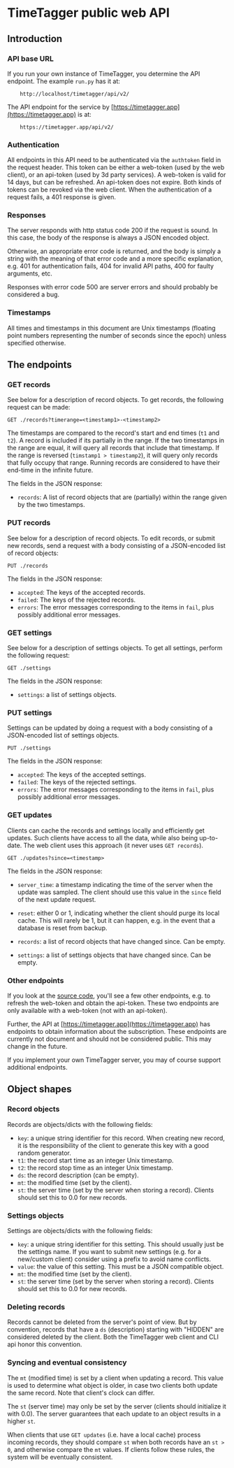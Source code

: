 # TimeTagger public web API



## Introduction

### API base URL

If you run your own instance of TimeTagger, you determine the API endpoint. The example `run.py` has it at:

```
    http://localhost/timetagger/api/v2/
```

The API endpoint for the service by [https://timetagger.app](https://timetagger.app) is at:

```
    https://timetagger.app/api/v2/
```

### Authentication

All endpoints in this API need to be authenticated via the `authtoken` field in the request header. This token can be either a web-token (used by the web client), or an api-token (used by 3d party services). A web-token is valid for 14 days, but can be refreshed. An api-token does not expire. Both kinds of tokens can be revoked via the web client. When the authentication of a request fails, a 401 response is given.

### Responses

The server responds with http status code 200 if the request is sound. In this case, the body of the response is always a JSON encoded object.

Otherwise, an appropriate error code is returned, and the body is simply a string with the meaning of that error code and a more specific explanation, e.g. 401 for authentication fails, 404 for invalid API paths, 400 for faulty arguments, etc.

Responses with error code 500 are server errors and should probably be considered a bug.

### Timestamps

All times and timestamps in this document are Unix timestamps (floating point numbers representing the number of seconds since the epoch) unless specified otherwise.



## The endpoints

### GET records

See below for a description of record objects. To get records, the following request can be made:

```
GET ./records?timerange=<timestamp1>-<timestamp2>
```

The timestamps are compared to the record's start and end times (`t1` and `t2`). A record
is included if its partially in the range. If the two timestamps in the range are equal,
it will query all records that include that timestamp. If the range is reversed (`timstamp1 > timestamp2`),
it will query only records that fully occupy that range. Running records are considered
to have their end-time in the infinite future.

The fields in the JSON response:

* `records`: A list of record objects that are (partially) within the range given by the two timestamps.

### PUT records

See below for a description of record objects. To edit records, or submit new records, send a request with a body consisting of a JSON-encoded list of record objects:

```
PUT ./records
```

The fields in the JSON response:

* `accepted`: The keys of the accepted records.
* `failed`: The keys of the rejected records.
* `errors`: The error messages corresponding to the items in `fail`, plus possibly additional error messages.

### GET settings

See below for a description of settings objects. To get all settings, perform the following request:

```
GET ./settings
```

The fields in the JSON response:

* `settings`: a list of settings objects.

### PUT settings

Settings can be updated by doing a request with a body consisting of a JSON-encoded list of settings objects.

```
PUT ./settings
```

The fields in the JSON response:

* `accepted`: The keys of the accepted settings.
* `failed`: The keys of the rejected settings.
* `errors`: The error messages corresponding to the items in `fail`, plus possibly additional error messages.

### GET updates

Clients can cache the records and settings locally and efficiently get updates. Such clients have access to all the data, while also being up-to-date. The web client uses this approach (it never uses `GET records`).

```
GET ./updates?since=<timestamp>
```

The fields in the JSON response:

* `server_time`: a timestamp indicating the time of the server when the update was sampled. The client should use this value in the `since` field of
  the next update request.

* `reset`: either 0 or 1, indicating whether the client should purge its local cache. This will rarely be 1, but it can happen, e.g. in the event that a database is reset from backup.
* `records`: a list of record objects that have changed since. Can be empty.
* `settings`: a list of settings objects that have changed since. Can be empty.

### Other endpoints

If you look at the [source code](https://github.com/almarklein/timetagger/blob/main/timetagger/server/_apiserver.py), you'll see a few other endpoints, e.g. to refresh the web-token and obtain the api-token. These two endpoints are only available with a web-token (not with an api-token).

Further, the API at [https://timetagger.app](https://timetagger.app) has endpoints to obtain information about the subscription. These endpoints are currently not document and should not be considered public. This may change in the future.

If you implement your own TimeTagger server, you may of course support additional endpoints.



## Object shapes

### Record objects

Records are objects/dicts with the following fields:

* `key`: a unique string identifier for this record. When creating new record, it is the responsibility of the client to generate this key with a good random generator.
* `t1`: the record start time as an integer Unix timestamp.
* `t2`: the record stop time as an integer Unix timestamp.
* `ds`: the record description (can be empty).
* `mt`: the modified time (set by the client).
* `st`: the server time (set by the server when storing a record). Clients should set this to 0.0 for new records.

### Settings objects

Settings are objects/dicts with the following fields:

* `key`: a unique string identifier for this setting. This should usually just be the settings name. If you want to submit new settings (e.g. for a new/custom client) consider using a prefix to avoid name conflicts.
* `value`: the value of this setting. This must be a JSON compatible object.
* `mt`: the modified time (set by the client).
* `st`: the server time (set by the server when storing a record). Clients should set this to 0.0 for new records.


### Deleting records

Records cannot be deleted from the server's point of view. But by
convention, records that have a `ds` (description) starting with
"HIDDEN" are considered deleted by the client. Both the TimeTagger web
client and CLI api honor this convention.


### Syncing and eventual consistency

The `mt` (modified time) is set by a client when updating a record. This value is used to determine what object is older, in case two clients both update the same record. Note that client's clock can differ.

The `st` (server time) may only be set by the server (clients should initialize it with 0.0). The server guarantees that each update to an object results in a higher `st`.

When clients that use `GET updates` (i.e. have a local cache) process incoming records, they should compare `st` when both records have an `st > 0`, and otherwise compare the `mt` values. If clients follow these rules, the system will be eventually consistent.
